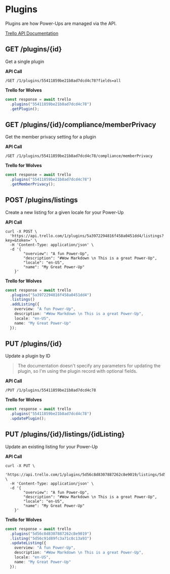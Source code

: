 # Plugins

Plugins are how Power-Ups are managed via the API.

[Trello API Documentation](https://developers.trello.com/reference#plugins)

## GET /plugins/{id}

Get a single plugin

**API Call**

```
/GET /1/plugins/55411859be21b8ad7dcd4c78?fields=all
```

**Trello for Wolves**

```typescript
const response = await trello
  .plugins("55411859be21b8ad7dcd4c78")
  .getPlugin();
```

## GET /plugins/{id}/compliance/memberPrivacy

Get the member privacy setting for a plugin

**API Call**

```
/GET /1/plugins/55411859be21b8ad7dcd4c78/compliance/memberPrivacy
```

**Trello for Wolves**

```typescript
const response = await trello
  .plugins("55411859be21b8ad7dcd4c78")
  .getMemberPrivacy();
```

## POST /plugins/listings

Create a new listing for a given locale for your Power-Up

**API Call**

```
curl -X POST \
  'https://api.trello.com/1/plugins/5a3972294816f458a0451dd4/listings?key=&token=' \
  -H 'Content-Type: application/json' \
  -d '{
		"overview": "A fun Power-Up",
		"description": "#Wow Markdown \n This is a great Power-Up",
		"locale": "en-US", 
		"name": "My Great Power-Up"
	}'
```

**Trello for Wolves**

```typescript
const response = await trello
  .plugins("5a3972294816f458a0451dd4")
  .listings()
  .addListing({
    overview: "A fun Power-Up",
    description: "#Wow Markdown \n This is a great Power-Up",
    locale: "en-US",
    name: "My Great Power-Up"
  });
```

## PUT /plugins/{id}

Update a plugin by ID

> The documentation doesn't specify any parameters for updating the plugin,
> so I'm using the plugin record with optional fields.

**API Call**

```
/PUT /1/plugins/55411859be21b8ad7dcd4c78
```

**Trello for Wolves**

```typescript
const response = await trello
  .plugins("55411859be21b8ad7dcd4c78")
  .updatePlugin();
```

## PUT /plugins/{id}/listings/{idListing}

Update an existing listing for your Power-Up

**API Call**

```
curl -X PUT \
  'https://api.trello.com/1/plugins/5d56c8d8307887262c8e9019/listings/5d56c91d89fc3a71c8c13a93' \
  -H 'Content-Type: application/json' \
  -d '{
		"overview": "A fun Power-Up",
		"description": "#Wow Markdown \n This is a great Power-Up",
		"locale": "en-US", 
		"name": "My Great Power-Up"
	}'
```

**Trello for Wolves**

```typescript
const response = await trello
  .plugins("5d56c8d8307887262c8e9019")
  .listing("5d56c91d89fc3a71c8c13a93")
  .updateListing({
    overview: "A fun Power-Up",
    description: "#Wow Markdown \n This is a great Power-Up",
    locale: "en-US",
    name: "My Great Power-Up"
  });
```
